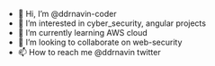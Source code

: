 - 👋 Hi, I’m @ddrnavin-coder
- 👀 I’m interested in cyber_security, angular projects
- 🌱 I’m currently learning AWS cloud
- 💞️ I’m looking to collaborate on web-security
- 📫 How to reach me @ddrnavin twitter

<!---
ddrnavin-coder/ddrnavin-coder is a ✨ special ✨ repository because its `README.md` (this file) appears on your GitHub profile.
You can click the Preview link to take a look at your changes.
--->

